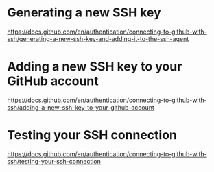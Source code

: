 # Generating a new SSH key
https://docs.github.com/en/authentication/connecting-to-github-with-ssh/generating-a-new-ssh-key-and-adding-it-to-the-ssh-agent

# Adding a new SSH key to your GitHub account
https://docs.github.com/en/authentication/connecting-to-github-with-ssh/adding-a-new-ssh-key-to-your-github-account

# Testing your SSH connection
https://docs.github.com/en/authentication/connecting-to-github-with-ssh/testing-your-ssh-connection

